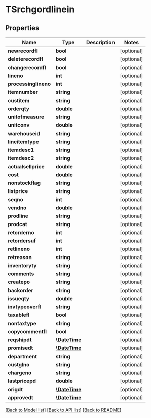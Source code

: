 # TSrchgordlinein

## Properties
Name | Type | Description | Notes
------------ | ------------- | ------------- | -------------
**newrecordfl** | **bool** |  | [optional] 
**deleterecordfl** | **bool** |  | [optional] 
**changerecordfl** | **bool** |  | [optional] 
**lineno** | **int** |  | [optional] 
**processinglineno** | **int** |  | [optional] 
**itemnumber** | **string** |  | [optional] 
**custitem** | **string** |  | [optional] 
**orderqty** | **double** |  | [optional] 
**unitofmeasure** | **string** |  | [optional] 
**unitconv** | **double** |  | [optional] 
**warehouseid** | **string** |  | [optional] 
**lineitemtype** | **string** |  | [optional] 
**itemdesc1** | **string** |  | [optional] 
**itemdesc2** | **string** |  | [optional] 
**actualsellprice** | **double** |  | [optional] 
**cost** | **double** |  | [optional] 
**nonstockflag** | **string** |  | [optional] 
**listprice** | **string** |  | [optional] 
**seqno** | **int** |  | [optional] 
**vendno** | **double** |  | [optional] 
**prodline** | **string** |  | [optional] 
**prodcat** | **string** |  | [optional] 
**retorderno** | **int** |  | [optional] 
**retordersuf** | **int** |  | [optional] 
**retlineno** | **int** |  | [optional] 
**retreason** | **string** |  | [optional] 
**inventoryty** | **string** |  | [optional] 
**comments** | **string** |  | [optional] 
**createpo** | **string** |  | [optional] 
**backorder** | **string** |  | [optional] 
**issueqty** | **double** |  | [optional] 
**invtypeoverfl** | **string** |  | [optional] 
**taxablefl** | **bool** |  | [optional] 
**nontaxtype** | **string** |  | [optional] 
**copycommentfl** | **bool** |  | [optional] 
**reqshipdt** | [**\DateTime**](\DateTime.md) |  | [optional] 
**promisedt** | [**\DateTime**](\DateTime.md) |  | [optional] 
**department** | **string** |  | [optional] 
**custglno** | **string** |  | [optional] 
**chargeno** | **string** |  | [optional] 
**lastpricepd** | **double** |  | [optional] 
**origdt** | [**\DateTime**](\DateTime.md) |  | [optional] 
**approvedt** | [**\DateTime**](\DateTime.md) |  | [optional] 

[[Back to Model list]](../README.md#documentation-for-models) [[Back to API list]](../README.md#documentation-for-api-endpoints) [[Back to README]](../README.md)


